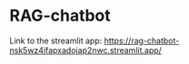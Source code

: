 # RAG-chatbot

Link to the streamlit app: https://rag-chatbot-nsk5wz4ifapxadojap2nwc.streamlit.app/
